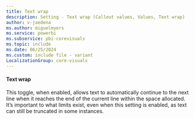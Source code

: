 ```yaml
---
title: Text wrap
description: Setting - Text wrap (Callout values, Values, Text wrap)
author: v-jaedena
ms.author: miguelmyers
ms.service: powerbi
ms.subservice: pbi-corevisuals
ms.topic: include
ms.date: 06/25/2024
ms.custom: include file - variant
LocalizationGroup: core-visuals
---
```

#### Text wrap

This toggle, when enabled, allows text to automatically continue to the next line when it reaches the end of the current line within the space allocated. It’s important to what limits exist, even when this setting is enabled, as text can still be truncated in some instances.
